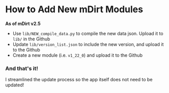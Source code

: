 # How to Add New mDirt Modules
**As of mDirt v2.5**

- Use `lib/NEW_compile_data.py` to compile the new data json. Upload it to `lib/` in the Github
- Update `lib/version_list.json` to include the new version, and upload it to the Github
- Create a new module (i.e. `v1_22_0`) and upload it to the Github

### And that's it!
I streamlined the update process so the app itself does not need to be updated!